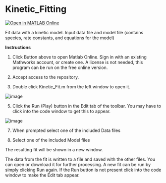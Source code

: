 # Kinetic_Fitting
[![Open in MATLAB Online](https://www.mathworks.com/images/responsive/global/open-in-matlab-online.svg)](https://matlab.mathworks.com/open/github/v1?repo=ajpestri/Kinetic_Fitting)

Fit data with a kinetic model.
Input data file and model file (contains species, rate constants, and equations for the model)

**Instructions**

1) Click Button above to open Matlab Online. Sign in with an existing Mathworks account, or create one. A license is not needed, this program can be run on the free online version.

2) Accept access to the repository.

3) Double click Kinetic_Fit.m from the left window to open it.
   
![image](https://github.com/user-attachments/assets/7a86f207-87eb-457e-b212-b36c3715da6a)

5) Click the Run (Play) button in the Edit tab of the toolbar. You may have to click into the code window to get this to appear.
   
![image](https://github.com/user-attachments/assets/296b3559-81eb-4eb6-9828-5f20c70a57ac)

7) When prompted select one of the included Data files

8) Select one of the included Model files

The resulting fit will be shown in a new window.

The data from the fit is written to a file and saved with the other files. You can open or download it for further processing.
A new fit can be run by simply clicking Run again. If the Run button is not present click into the code window to make the Edit tab appear.
